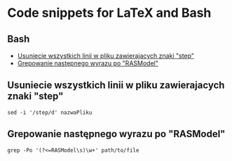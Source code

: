 Code snippets for LaTeX and Bash
========================================


Bash
------------

- [Usuniecie wszystkich linii w pliku zawierajacych znaki "step"](#usuniecie-wszystkich-linii-w-pliku-zawierajacych-znaki-step)
- [Grepowanie następnego wyrazu po "RASModel"](#grepowanie-nastepnego-wyrazu-po-rasmodel)


## Usuniecie wszystkich linii w pliku zawierajacych znaki "step"


	sed -i '/step/d' nazwaPliku

## Grepowanie następnego wyrazu po "RASModel"

	grep -Po '(?<=RASModel\s)\w+' path/to/file
